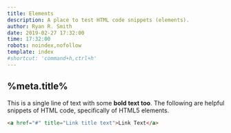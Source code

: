 ```yaml
---
title: Elements
description: A place to test HTML code snippets (elements).
author: Ryan R. Smith
date: 2019-02-27 17:32:00
time: 17:32:00
robots: noindex,nofollow
template: index
#shortcut: 'command+h,ctrl+h'
---
```


## %meta.title%
This is a single line of text with some **bold text too**. The following are helpful snippets of HTML code, specifically of HTML5 elements.

```html
<a href="#" title="Link title text">Link Text</a>
```
